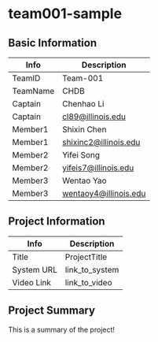 # team001-sample

## Basic Information

|   Info      |        Description     |
| ----------- | ---------------------- |
| TeamID      |        Team-001        |
| TeamName    |          CHDB          |
| Captain     |       Chenhao Li       |
| Captain     |    cl89@illinois.edu   |
| Member1     |        Shixin Chen     |
| Member1     |  shixinc2@illinois.edu |
| Member2     |       Yifei Song       |
| Member2     |   yifeis7@illinois.edu |
| Member3     |       Wentao Yao       |
| Member3     |  wentaoy4@illinois.edu |

## Project Information

|   Info      |        Description     |
| ----------- | ---------------------- |
|  Title      |       ProjectTitle     |
| System URL  |      link_to_system    |
| Video Link  |      link_to_video     |

## Project Summary

This is a summary of the project!
